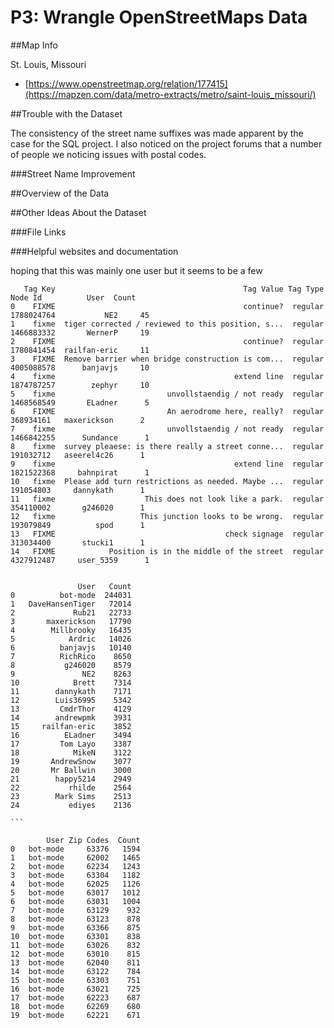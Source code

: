 # P3: Wrangle OpenStreetMaps Data 

##Map Info

St. Louis, Missouri

- [https://www.openstreetmap.org/relation/177415](https://mapzen.com/data/metro-extracts/metro/saint-louis_missouri/)


##Trouble with the Dataset 

The consistency of the street name suffixes was made apparent by the case for the SQL project. I also noticed on the project forums that a number of people we noticing issues with postal codes.

###Street Name Improvement



##Overview of the Data

##Other Ideas About the Dataset

###File Links

###Helpful websites and documentation

hoping that this was mainly one user but it seems to be a few

```
   Tag Key                                          Tag Value Tag Type     Node Id          User  Count
0    FIXME                                          continue?  regular  1788024764           NE2     45
1    fixme  tiger corrected / reviewed to this position, s...  regular  1466883332       WernerP     19
2    FIXME                                          continue?  regular  1780841454  railfan-eric     11
3    FIXME  Remove barrier when bridge construction is com...  regular  4005088578      banjavjs     10
4    fixme                                        extend line  regular  1874787257        zephyr     10
5    fixme                         unvollstaendig / not ready  regular  1468568549       ELadner      5
6    FIXME                         An aerodrome here, really?  regular   368934161   maxerickson      2
7    fixme                         unvollstaendig / not ready  regular  1466842255      Sundance      1
8    fixme  survey pleaese: is there really a street conne...  regular   191032712   aseerel4c26      1
9    fixme                                        extend line  regular  1821522368     bahnpirat      1
10   fixme  Please add turn restrictions as needed. Maybe ...  regular   191054803     dannykath      1
11   fixme                    This does not look like a park.  regular   354110002       g246020      1
12   fixme                   This junction looks to be wrong.  regular   193079849          spod      1
13   FIXME                                      check signage  regular   313034400       stucki1      1
14   FIXME            Position is in the middle of the street  regular  4327912487     user_5359      1
```


````

               User   Count
0          bot-mode  244031
1   DaveHansenTiger   72014
2             Rub21   22733
3       maxerickson   17790
4        Millbrooky   16435
5            Ardric   14026
6          banjavjs   10140
7          RichRico    8650
8           g246020    8579
9               NE2    8263
10            Brett    7314
11        dannykath    7171
12        Luis36995    5342
13         CmdrThor    4129
14        andrewpmk    3931
15     railfan-eric    3852
16          ELadner    3494
17         Tom Layo    3387
18            MikeN    3122
19       AndrewSnow    3077
20       Mr Ballwin    3000
21        happy5214    2949
22           rhilde    2564
23        Mark Sims    2513
24           ediyes    2136

```

        User Zip Codes  Count
0   bot-mode     63376   1594
1   bot-mode     62002   1465
2   bot-mode     62234   1243
3   bot-mode     63304   1182
4   bot-mode     62025   1126
5   bot-mode     63017   1012
6   bot-mode     63031   1004
7   bot-mode     63129    932
8   bot-mode     63123    878
9   bot-mode     63366    875
10  bot-mode     63301    838
11  bot-mode     63026    832
12  bot-mode     63010    815
13  bot-mode     62040    811
14  bot-mode     63122    784
15  bot-mode     63303    751
16  bot-mode     63021    725
17  bot-mode     62223    687
18  bot-mode     62269    680
19  bot-mode     62221    671
